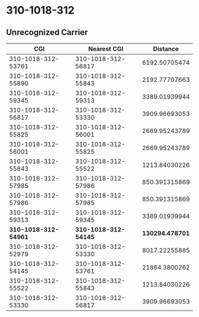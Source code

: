 # 310-1018-312
## Unrecognized Carrier


| CGI | Nearest CGI | Distance |
|-----|-------------|----------|
| 310-1018-312-53761 | 310-1018-312-56817 | 6192.50705474 |
| 310-1018-312-55890 | 310-1018-312-55843 | 2192.77707663 |
| 310-1018-312-59345 | 310-1018-312-59313 | 3389.01939944 |
| 310-1018-312-56817 | 310-1018-312-53330 | 3909.96693053 |
| 310-1018-312-55825 | 310-1018-312-56001 | 2669.95243789 |
| 310-1018-312-56001 | 310-1018-312-55825 | 2669.95243789 |
| 310-1018-312-55843 | 310-1018-312-55522 | 1213.84030226 |
| 310-1018-312-57985 | 310-1018-312-57986 | 850.391315869 |
| 310-1018-312-57986 | 310-1018-312-57985 | 850.391315869 |
| 310-1018-312-59313 | 310-1018-312-59345 | 3389.01939944 |
| **310-1018-312-54961** | **310-1018-312-54145** | **130294.478701** |
| 310-1018-312-52979 | 310-1018-312-53330 | 8017.22255885 |
| 310-1018-312-54145 | 310-1018-312-53761 | 21864.3800262 |
| 310-1018-312-55522 | 310-1018-312-55843 | 1213.84030226 |
| 310-1018-312-53330 | 310-1018-312-56817 | 3909.96693053 |
